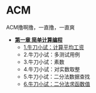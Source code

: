 # ACM

ACM撸啊撸，一直撸，一直爽

- **[第一章 简单计算编程](./Chapter1.md/#第一章)**
  - [1.牛刀小试：计算平均工资](./Chapter1.md/#1.计算平均工资)
  - 2.牛刀小试：多测试用例
  - 3.牛刀小试：素数
  - 4.牛刀小试：对实数取整
  - 5.牛刀小试：二分法数据查找
  - [6.牛刀小试：二分法求函数值](./Chapter1.md/#6.二分法求函数值)

